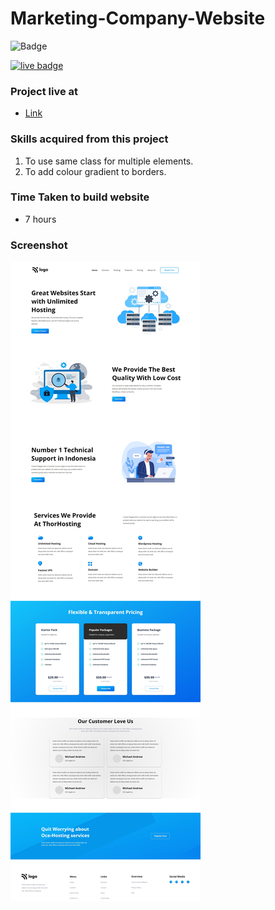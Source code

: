 # Marketing-Company-Website

![Badge](https://img.shields.io/badge/Technologies-HTML%2FCSS-brightgreen)

[![live badge](https://img.shields.io/badge/Status-Live-green)](https://webhosting-company-website.netlify.app/)

### Project live at
- [Link](https://webhosting-company-website.netlify.app/)

### Skills acquired from this project
1. To use same class for multiple elements.
2. To add colour gradient to borders.

### Time Taken to build website
- 7 hours

### Screenshot

![Screenshot](/11_screenshot.png)


